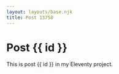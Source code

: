 ```yaml
---
layout: layouts/base.njk
title: Post 13758
---
```


# Post {{ id }}

This is post {{ id }} in my Eleventy project.
